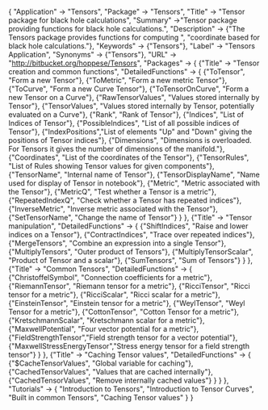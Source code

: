 {
 "Application" -> "Tensors",
 "Package" -> "Tensors",
 "Title" -> "Tensor package for black hole calculations",
 "Summary" ->"Tensor package providing functions for black hole calculations.",
 "Description" ->
   {"The Tensors package provides functions for computing ",
    "coordinate based for black hole calculations."},
 "Keywords" -> {"Tensors"},
 "Label" -> "Tensors Application",
 "Synonyms" -> {"Tensors"},
 "URL" -> "http://bitbucket.org/hoppese/Tensors",
 "Packages" -> {
   {"Title" -> "Tensor creation and common functions",
    "DetailedFunctions" -> {
      {"ToTensor", "Form a new Tensor"},
      {"ToMetric", "Form a new metric Tensor"},
      {"ToCurve", "Form a new Curve Tensor"},
      {"ToTensorOnCurve", "Form a new Tensor on a Curve"},
      {"RawTensorValues", "Values stored internally by Tensor"},
      {"TensorValues", "Values stored internally by Tensor, potentially evaluated on a Curve"},
      {"Rank", "Rank of Tensor"},
      {"Indices", "List of Indices of Tensor"},
      {"PossibleIndices", "List of all possible indices of Tensor"},
      {"IndexPositions","List of elements \"Up\" and \"Down\" giving the positions of Tensor indices"},
      {"Dimensions", "Dimensions is overloaded. For Tensors it gives the number of dimensions of the manifold."},
      {"Coordinates", "List of the coordinates of the Tensor"},
      {"TensorRules", "List of Rules showing Tensor values for given components"},
      {"TensorName", "Internal name of Tensor"},
      {"TensorDisplayName", "Name used for display of Tensor in notebook"},
      {"Metric", "Metric associated with the Tensor"},
      {"MetricQ", "Test whether a Tensor is a metric"},
      {"RepeatedIndexQ", "Check whether a Tensor has repeated indices"},
      {"InverseMetric", "Inverse metric associated with the Tensor"},
      {"SetTensorName", "Change the name of Tensor"}
    }
   },
   {"Title" -> "Tensor manipulation",
    "DetailedFunctions" -> {
      {"ShiftIndices", "Raise and lower indices on a Tensor"},
      {"ContractIndices", "Trace over repeated indices"},
      {"MergeTensors", "Combine an expression into a single Tensor"},
      {"MultiplyTensors", "Outer product of Tensors"},
      {"MultiplyTensorScalar", "Product of Tensor and a scalar"},
      {"SumTensors", "Sum of Tensors"}
    }
   },
   {"Title" -> "Common Tensors",
    "DetailedFunctions" -> {
      {"ChristoffelSymbol", "Connection coefficients for a metric"},
      {"RiemannTensor", "Riemann tensor for a metric"},
      {"RicciTensor", "Ricci tensor for a metric"},
      {"RicciScalar", "Ricci scalar for a metric"},
      {"EinsteinTensor", "Einstein tensor for a metric"},
      {"WeylTensor", "Weyl Tensor for a metric"},
      {"CottonTensor", "Cotton Tensor for a metric"},
      {"KretschmannScalar", "Kretschmann scalar for a metric"},
      {"MaxwellPotential", "Four vector potential for a metric"},
      {"FieldStrengthTensor","Field strength tensor for a vector potential"},
      {"MaxwellStressEnergyTensor","Stress energy tensor for a field strength tensor"}
    }
   },
   {"Title" -> "Caching Tensor values",
    "DetailedFunctions" -> {
      {"$CacheTensorValues", "Global variable for caching"},
      {"CachedTensorValues", "Values that are cached internally"},
      {"CachedTensorValues", "Remove internally cached values"}
     }
   }
 },
 "Tutorials" -> {
   "Introduction to Tensors",
   "Introduction to Tensor Curves",
   "Built in common Tensors",
   "Caching Tensor values"
 }
}
